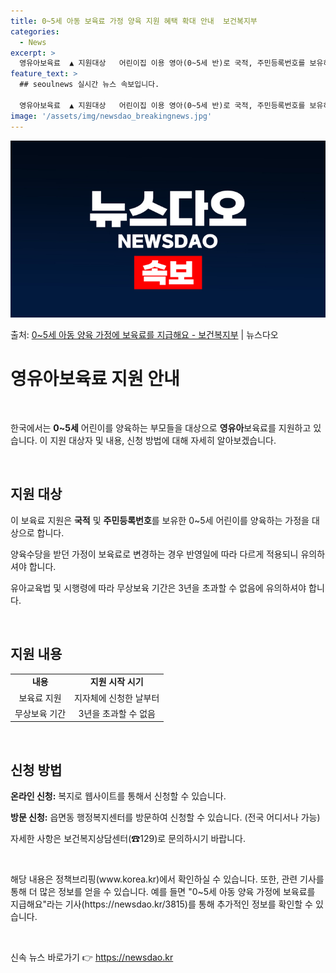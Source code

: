 ```yaml
---
title: 0~5세 아동 보육료 가정 양육 지원 혜택 확대 안내  보건복지부
categories:
  - News
excerpt: >
  영유아보육료  ▲ 지원대상   어린이집 이용 영아(0~5세 반)로 국적, 주민등록번호를 보유하고 있는 자  …
feature_text: >
  ## seoulnews 실시간 뉴스 속보입니다.

  영유아보육료  ▲ 지원대상   어린이집 이용 영아(0~5세 반)로 국적, 주민등록번호를 보유하고 있는 자  …
image: '/assets/img/newsdao_breakingnews.jpg'
---
```


![뉴스다오 속보](/assets/img/newsdao_breakingnews.jpg)

<p>출처: <a href="https://newsdao.kr/3815" rel="dofollow">0~5세 아동 양육 가정에 보육료를 지급해요 - 보건복지부</a> | 뉴스다오</p>

<h1 data-ke-size="size26"><b>영유아</b>보육료 지원 안내</h1>
<p data-ke-size="size16">&nbsp;</p>
한국에서는 <b>0~5세</b> 어린이를 양육하는 부모들을 대상으로 <b>영유아</b>보육료를 지원하고 있습니다. 이 지원 대상자 및 내용, 신청 방법에 대해 자세히 알아보겠습니다.
<p data-ke-size="size16">&nbsp;</p>

<h2 data-ke-size="size24">지원 대상</h2>
<p>이 보육료 지원은 <b>국적</b> 및 <b>주민등록번호</b>를 보유한 0~5세 어린이를 양육하는 가정을 대상으로 합니다. </p>
<p>양육수당을 받던 가정이 보육료로 변경하는 경우 반영일에 따라 다르게 적용되니 유의하셔야 합니다.</p>
<p>유아교육법 및 시행령에 따라 무상보육 기간은 3년을 초과할 수 없음에 유의하셔야 합니다.</p>
<p data-ke-size="size16">&nbsp;</p>

<h2 data-ke-size="size24">지원 내용</h2>
<table>
  <tr>
    <td style="text-align: center; height: 17px;"><b>내용</b></td>
    <td style="text-align: center; height: 17px;"><b>지원 시작 시기</b></td>
  </tr>
  <tr>
    <td style="text-align: center; height: 17px;">보육료 지원</td>
    <td style="text-align: center; height: 17px;">지자체에 신청한 날부터</td>
  </tr>
  <tr>
    <td style="text-align: center; height: 17px;">무상보육 기간</td>
    <td style="text-align: center; height: 17px;">3년을 초과할 수 없음</td>
  </tr>
</table>
<p data-ke-size="size16">&nbsp;</p>

<h2 data-ke-size="size24">신청 방법</h2>
<p><b>온라인 신청:</b> 복지로 웹사이트를 통해서 신청할 수 있습니다.</p>
<p><b>방문 신청:</b> 읍면동 행정복지센터를 방문하여 신청할 수 있습니다. (전국 어디서나 가능)</p>
<p>자세한 사항은 보건복지상담센터(☎129)로 문의하시기 바랍니다.</p>
<p data-ke-size="size16">&nbsp;</p>
해당 내용은 정책브리핑(www.korea.kr)에서 확인하실 수 있습니다. 또한, 관련 기사를 통해 더 많은 정보를 얻을 수 있습니다. 
예를 들면 "0~5세 아동 양육 가정에 보육료를 지급해요"라는 기사(https://newsdao.kr/3815)를 통해 추가적인 정보를 확인할 수 있습니다.
<p data-ke-size="size16">&nbsp;</p> 

신속 뉴스 바로가기 👉 <a href="https://newsdao.kr" rel="dofollow">https://newsdao.kr</a>


